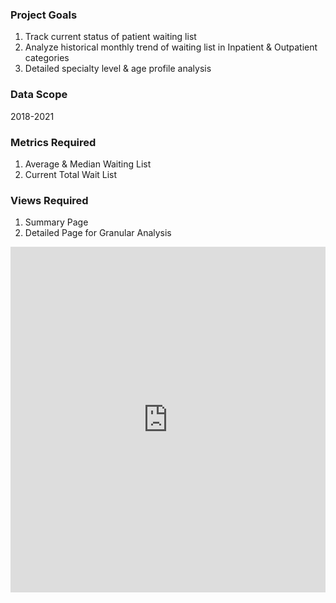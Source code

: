### Project Goals
1. Track current status of patient waiting list  
2. Analyze historical monthly trend of waiting list in Inpatient & Outpatient categories  
3. Detailed specialty level & age profile analysis  
### Data Scope
2018-2021  
### Metrics Required
1. Average & Median Waiting List  
2. Current Total Wait List  
### Views Required
1. Summary Page  
2. Detailed Page for Granular Analysis

<iframe src="https://www.linkedin.com/embed/feed/update/urn:li:ugcPost:7194304744637538305" height="553" width="504" frameborder="0" allowfullscreen="" title="Embedded post"></iframe>
